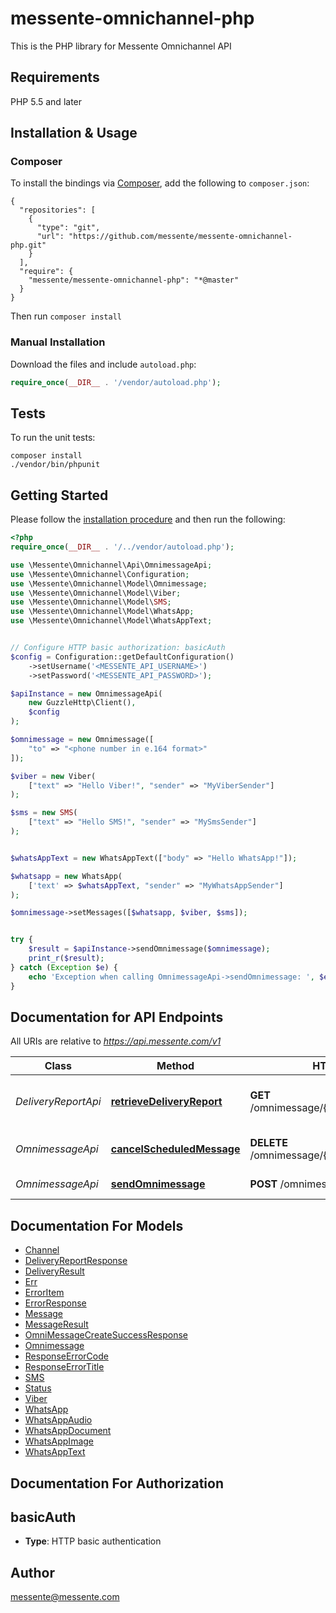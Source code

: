 # messente-omnichannel-php

This is the PHP library for Messente Omnichannel API

## Requirements

PHP 5.5 and later

## Installation & Usage
### Composer

To install the bindings via [Composer](http://getcomposer.org/), add the following to `composer.json`:

```
{
  "repositories": [
    {
      "type": "git",
      "url": "https://github.com/messente/messente-omnichannel-php.git"
    }
  ],
  "require": {
    "messente/messente-omnichannel-php": "*@master"
  }
}
```

Then run `composer install`

### Manual Installation

Download the files and include `autoload.php`:

```php
require_once(__DIR__ . '/vendor/autoload.php');
```

## Tests

To run the unit tests:

```
composer install
./vendor/bin/phpunit
```

## Getting Started

Please follow the [installation procedure](#installation--usage) and then run the following:

```php
<?php
require_once(__DIR__ . '/../vendor/autoload.php');

use \Messente\Omnichannel\Api\OmnimessageApi;
use \Messente\Omnichannel\Configuration;
use \Messente\Omnichannel\Model\Omnimessage;
use \Messente\Omnichannel\Model\Viber;
use \Messente\Omnichannel\Model\SMS;
use \Messente\Omnichannel\Model\WhatsApp;
use \Messente\Omnichannel\Model\WhatsAppText;


// Configure HTTP basic authorization: basicAuth
$config = Configuration::getDefaultConfiguration()
    ->setUsername('<MESSENTE_API_USERNAME>')
    ->setPassword('<MESSENTE_API_PASSWORD>');

$apiInstance = new OmnimessageApi(
    new GuzzleHttp\Client(),
    $config
);

$omnimessage = new Omnimessage([
	"to" => "<phone number in e.164 format>"
]);

$viber = new Viber(
    ["text" => "Hello Viber!", "sender" => "MyViberSender"]
);

$sms = new SMS(
    ["text" => "Hello SMS!", "sender" => "MySmsSender"]
);


$whatsAppText = new WhatsAppText(["body" => "Hello WhatsApp!"]);

$whatsapp = new WhatsApp(
	['text' => $whatsAppText, "sender" => "MyWhatsAppSender"]
);

$omnimessage->setMessages([$whatsapp, $viber, $sms]);


try {
    $result = $apiInstance->sendOmnimessage($omnimessage);
    print_r($result);
} catch (Exception $e) {
    echo 'Exception when calling OmnimessageApi->sendOmnimessage: ', $e->getMessage(), PHP_EOL;
}
```

## Documentation for API Endpoints

All URIs are relative to *https://api.messente.com/v1*

Class | Method | HTTP request | Description
------------ | ------------- | ------------- | -------------
*DeliveryReportApi* | [**retrieveDeliveryReport**](docs/Api/DeliveryReportApi.md#retrievedeliveryreport) | **GET** /omnimessage/{omnimessage_id}/status | Retrieves the delivery report for the Omnimessage
*OmnimessageApi* | [**cancelScheduledMessage**](docs/Api/OmnimessageApi.md#cancelscheduledmessage) | **DELETE** /omnimessage/{omnimessage_id} | Cancels a scheduled Omnimessage
*OmnimessageApi* | [**sendOmnimessage**](docs/Api/OmnimessageApi.md#sendomnimessage) | **POST** /omnimessage | Sends an Omnimessage


## Documentation For Models

 - [Channel](docs/Model/Channel.md)
 - [DeliveryReportResponse](docs/Model/DeliveryReportResponse.md)
 - [DeliveryResult](docs/Model/DeliveryResult.md)
 - [Err](docs/Model/Err.md)
 - [ErrorItem](docs/Model/ErrorItem.md)
 - [ErrorResponse](docs/Model/ErrorResponse.md)
 - [Message](docs/Model/Message.md)
 - [MessageResult](docs/Model/MessageResult.md)
 - [OmniMessageCreateSuccessResponse](docs/Model/OmniMessageCreateSuccessResponse.md)
 - [Omnimessage](docs/Model/Omnimessage.md)
 - [ResponseErrorCode](docs/Model/ResponseErrorCode.md)
 - [ResponseErrorTitle](docs/Model/ResponseErrorTitle.md)
 - [SMS](docs/Model/SMS.md)
 - [Status](docs/Model/Status.md)
 - [Viber](docs/Model/Viber.md)
 - [WhatsApp](docs/Model/WhatsApp.md)
 - [WhatsAppAudio](docs/Model/WhatsAppAudio.md)
 - [WhatsAppDocument](docs/Model/WhatsAppDocument.md)
 - [WhatsAppImage](docs/Model/WhatsAppImage.md)
 - [WhatsAppText](docs/Model/WhatsAppText.md)


## Documentation For Authorization


## basicAuth

- **Type**: HTTP basic authentication


## Author

messente@messente.com


